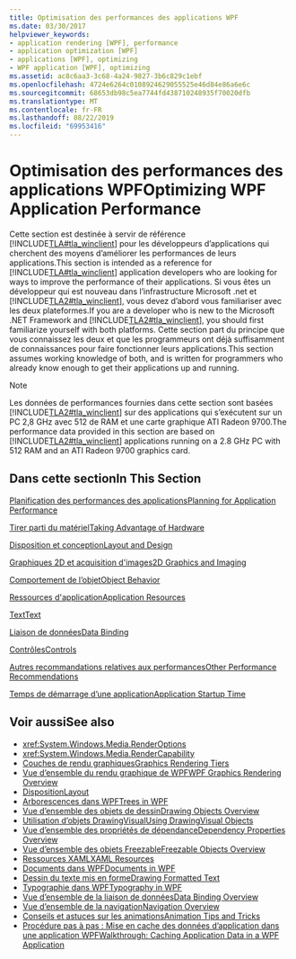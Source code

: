 ```yaml
---
title: Optimisation des performances des applications WPF
ms.date: 03/30/2017
helpviewer_keywords:
- application rendering [WPF], performance
- application optimization [WPF]
- applications [WPF], optimizing
- WPF application [WPF], optimizing
ms.assetid: ac8c6aa3-3c68-4a24-9827-3b6c829c1ebf
ms.openlocfilehash: 4724e6264c0108924629055525e46d84e86a6e6c
ms.sourcegitcommit: 68653db98c5ea7744fd438710248935f70020dfb
ms.translationtype: MT
ms.contentlocale: fr-FR
ms.lasthandoff: 08/22/2019
ms.locfileid: "69953416"
---
```

# <a name="optimizing-wpf-application-performance"></a><span data-ttu-id="2e27d-102">Optimisation des performances des applications WPF</span><span class="sxs-lookup"><span data-stu-id="2e27d-102">Optimizing WPF Application Performance</span></span>
<span data-ttu-id="2e27d-103">Cette section est destinée à servir de référence [!INCLUDE[TLA#tla_winclient](../../../../includes/tlasharptla-winclient-md.md)] pour les développeurs d’applications qui cherchent des moyens d’améliorer les performances de leurs applications.</span><span class="sxs-lookup"><span data-stu-id="2e27d-103">This section is intended as a reference for [!INCLUDE[TLA#tla_winclient](../../../../includes/tlasharptla-winclient-md.md)] application developers who are looking for ways to improve the performance of their applications.</span></span> <span data-ttu-id="2e27d-104">Si vous êtes un développeur qui est nouveau dans l’infrastructure Microsoft .net et [!INCLUDE[TLA2#tla_winclient](../../../../includes/tla2sharptla-winclient-md.md)], vous devez d’abord vous familiariser avec les deux plateformes.</span><span class="sxs-lookup"><span data-stu-id="2e27d-104">If you are a developer who is new to the Microsoft .NET Framework and [!INCLUDE[TLA2#tla_winclient](../../../../includes/tla2sharptla-winclient-md.md)], you should first familiarize yourself with both platforms.</span></span> <span data-ttu-id="2e27d-105">Cette section part du principe que vous connaissez les deux et que les programmeurs ont déjà suffisamment de connaissances pour faire fonctionner leurs applications.</span><span class="sxs-lookup"><span data-stu-id="2e27d-105">This section assumes working knowledge of both, and is written for programmers who already know enough to get their applications up and running.</span></span>  
  
> [!NOTE]
> <span data-ttu-id="2e27d-106">Les données de performances fournies dans cette section sont basées [!INCLUDE[TLA2#tla_winclient](../../../../includes/tla2sharptla-winclient-md.md)] sur des applications qui s’exécutent sur un PC 2,8 GHz avec 512 de RAM et une carte graphique ATI Radeon 9700.</span><span class="sxs-lookup"><span data-stu-id="2e27d-106">The performance data provided in this section are based on [!INCLUDE[TLA2#tla_winclient](../../../../includes/tla2sharptla-winclient-md.md)] applications running on a 2.8 GHz PC with 512 RAM and an ATI Radeon 9700 graphics card.</span></span>  
  
## <a name="in-this-section"></a><span data-ttu-id="2e27d-107">Dans cette section</span><span class="sxs-lookup"><span data-stu-id="2e27d-107">In This Section</span></span>  
 [<span data-ttu-id="2e27d-108">Planification des performances des applications</span><span class="sxs-lookup"><span data-stu-id="2e27d-108">Planning for Application Performance</span></span>](planning-for-application-performance.md)  
  
 [<span data-ttu-id="2e27d-109">Tirer parti du matériel</span><span class="sxs-lookup"><span data-stu-id="2e27d-109">Taking Advantage of Hardware</span></span>](optimizing-performance-taking-advantage-of-hardware.md)  
  
 [<span data-ttu-id="2e27d-110">Disposition et conception</span><span class="sxs-lookup"><span data-stu-id="2e27d-110">Layout and Design</span></span>](optimizing-performance-layout-and-design.md)  
  
 [<span data-ttu-id="2e27d-111">Graphiques 2D et acquisition d'images</span><span class="sxs-lookup"><span data-stu-id="2e27d-111">2D Graphics and Imaging</span></span>](optimizing-performance-2d-graphics-and-imaging.md)  
  
 [<span data-ttu-id="2e27d-112">Comportement de l’objet</span><span class="sxs-lookup"><span data-stu-id="2e27d-112">Object Behavior</span></span>](optimizing-performance-object-behavior.md)  
  
 [<span data-ttu-id="2e27d-113">Ressources d'application</span><span class="sxs-lookup"><span data-stu-id="2e27d-113">Application Resources</span></span>](optimizing-performance-application-resources.md)  
  
 [<span data-ttu-id="2e27d-114">Text</span><span class="sxs-lookup"><span data-stu-id="2e27d-114">Text</span></span>](optimizing-performance-text.md)  
  
 [<span data-ttu-id="2e27d-115">Liaison de données</span><span class="sxs-lookup"><span data-stu-id="2e27d-115">Data Binding</span></span>](optimizing-performance-data-binding.md)  
  
 [<span data-ttu-id="2e27d-116">Contrôles</span><span class="sxs-lookup"><span data-stu-id="2e27d-116">Controls</span></span>](optimizing-performance-controls.md)  
  
 [<span data-ttu-id="2e27d-117">Autres recommandations relatives aux performances</span><span class="sxs-lookup"><span data-stu-id="2e27d-117">Other Performance Recommendations</span></span>](optimizing-performance-other-recommendations.md)  
  
 [<span data-ttu-id="2e27d-118">Temps de démarrage d’une application</span><span class="sxs-lookup"><span data-stu-id="2e27d-118">Application Startup Time</span></span>](application-startup-time.md)  
  
## <a name="see-also"></a><span data-ttu-id="2e27d-119">Voir aussi</span><span class="sxs-lookup"><span data-stu-id="2e27d-119">See also</span></span>

- <xref:System.Windows.Media.RenderOptions>
- <xref:System.Windows.Media.RenderCapability>
- [<span data-ttu-id="2e27d-120">Couches de rendu graphiques</span><span class="sxs-lookup"><span data-stu-id="2e27d-120">Graphics Rendering Tiers</span></span>](graphics-rendering-tiers.md)
- [<span data-ttu-id="2e27d-121">Vue d’ensemble du rendu graphique de WPF</span><span class="sxs-lookup"><span data-stu-id="2e27d-121">WPF Graphics Rendering Overview</span></span>](../graphics-multimedia/wpf-graphics-rendering-overview.md)
- [<span data-ttu-id="2e27d-122">Disposition</span><span class="sxs-lookup"><span data-stu-id="2e27d-122">Layout</span></span>](layout.md)
- [<span data-ttu-id="2e27d-123">Arborescences dans WPF</span><span class="sxs-lookup"><span data-stu-id="2e27d-123">Trees in WPF</span></span>](trees-in-wpf.md)
- [<span data-ttu-id="2e27d-124">Vue d’ensemble des objets de dessin</span><span class="sxs-lookup"><span data-stu-id="2e27d-124">Drawing Objects Overview</span></span>](../graphics-multimedia/drawing-objects-overview.md)
- [<span data-ttu-id="2e27d-125">Utilisation d’objets DrawingVisual</span><span class="sxs-lookup"><span data-stu-id="2e27d-125">Using DrawingVisual Objects</span></span>](../graphics-multimedia/using-drawingvisual-objects.md)
- [<span data-ttu-id="2e27d-126">Vue d’ensemble des propriétés de dépendance</span><span class="sxs-lookup"><span data-stu-id="2e27d-126">Dependency Properties Overview</span></span>](dependency-properties-overview.md)
- [<span data-ttu-id="2e27d-127">Vue d’ensemble des objets Freezable</span><span class="sxs-lookup"><span data-stu-id="2e27d-127">Freezable Objects Overview</span></span>](freezable-objects-overview.md)
- [<span data-ttu-id="2e27d-128">Ressources XAML</span><span class="sxs-lookup"><span data-stu-id="2e27d-128">XAML Resources</span></span>](xaml-resources.md)
- [<span data-ttu-id="2e27d-129">Documents dans WPF</span><span class="sxs-lookup"><span data-stu-id="2e27d-129">Documents in WPF</span></span>](documents-in-wpf.md)
- [<span data-ttu-id="2e27d-130">Dessin du texte mis en forme</span><span class="sxs-lookup"><span data-stu-id="2e27d-130">Drawing Formatted Text</span></span>](drawing-formatted-text.md)
- [<span data-ttu-id="2e27d-131">Typographie dans WPF</span><span class="sxs-lookup"><span data-stu-id="2e27d-131">Typography in WPF</span></span>](typography-in-wpf.md)
- [<span data-ttu-id="2e27d-132">Vue d’ensemble de la liaison de données</span><span class="sxs-lookup"><span data-stu-id="2e27d-132">Data Binding Overview</span></span>](../data/data-binding-overview.md)
- [<span data-ttu-id="2e27d-133">Vue d’ensemble de la navigation</span><span class="sxs-lookup"><span data-stu-id="2e27d-133">Navigation Overview</span></span>](../app-development/navigation-overview.md)
- [<span data-ttu-id="2e27d-134">Conseils et astuces sur les animations</span><span class="sxs-lookup"><span data-stu-id="2e27d-134">Animation Tips and Tricks</span></span>](../graphics-multimedia/animation-tips-and-tricks.md)
- [<span data-ttu-id="2e27d-135">Procédure pas à pas : Mise en cache des données d’application dans une application WPF</span><span class="sxs-lookup"><span data-stu-id="2e27d-135">Walkthrough: Caching Application Data in a WPF Application</span></span>](walkthrough-caching-application-data-in-a-wpf-application.md)
